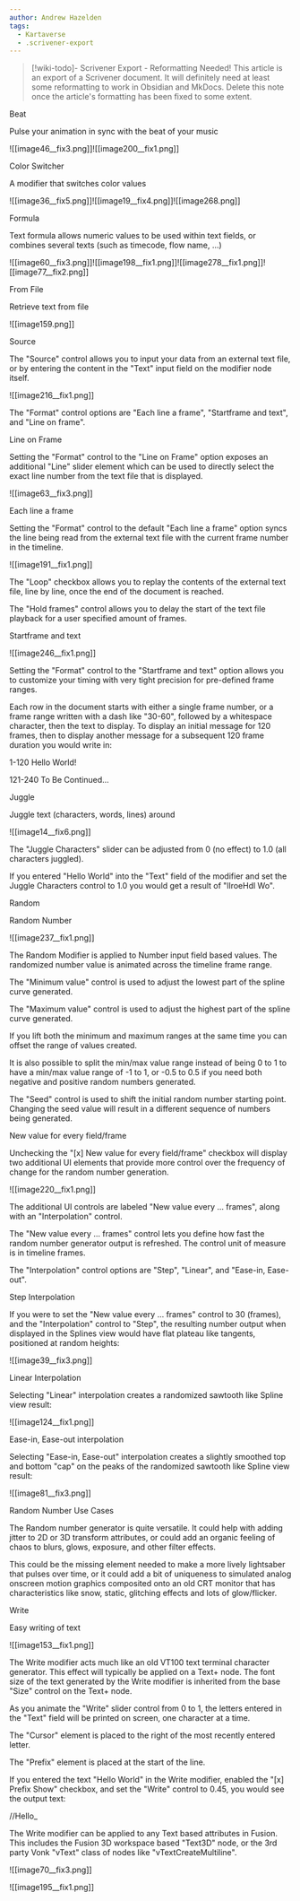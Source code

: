 ```yaml
---
author: Andrew Hazelden
tags:
  - Kartaverse
  - .scrivener-export
---
```




> [!wiki-todo]- Scrivener Export - Reformatting Needed!
> This article is an export of a Scrivener document. It will definitely need at least some reformatting to work in Obsidian and MkDocs. Delete this note once the article's formatting  has been fixed to some extent.

Beat

Pulse your animation in sync with the beat of your music

![[image46__fix3.png]]![[image200__fix1.png]]

Color Switcher

A modifier that switches color values

![[image36__fix5.png]]![[image19__fix4.png]]![[image268.png]]

Formula

Text formula allows numeric values to be used within text fields, or combines several texts (such as timecode, flow name, ...)

![[image60__fix3.png]]![[image198__fix1.png]]![[image278__fix1.png]]![[image77__fix2.png]]

From File

Retrieve text from file

![[image159.png]]

Source

The "Source" control allows you to input your data from an external text file, or by entering the content in the "Text" input field on the modifier node itself.

![[image216__fix1.png]]

The "Format" control options are "Each line a frame", "Startframe and text", and "Line on frame".

Line on Frame

Setting the "Format" control to the "Line on Frame" option exposes an additional "Line" slider element which can be used to directly select the exact line number from the text file that is displayed.

![[image63__fix3.png]]

Each line a frame

Setting the "Format" control to the default "Each line a frame" option syncs the line being read from the external text file with the current frame number in the timeline.

![[image191__fix1.png]]

The "Loop" checkbox allows you to replay the contents of the external text file, line by line, once the end of the document is reached.

The "Hold frames" control allows you to delay the start of the text file playback for a user specified amount of frames.

Startframe and text

![[image246__fix1.png]]

Setting the "Format" control to the "Startframe and text" option allows you to customize your timing with very tight precision for pre-defined frame ranges.

Each row in the document starts with either a single frame number, or a frame range written with a dash like "30-60", followed by a whitespace character, then the text to display. To display an initial message for 120 frames, then to display another message for a subsequent 120 frame duration you would write in:

1-120 Hello World!

121-240 To Be Continued...

Juggle

Juggle text (characters, words, lines) around

![[image14__fix6.png]]

The "Juggle Characters" slider can be adjusted from 0 (no effect) to 1.0 (all characters juggled).

If you entered "Hello World" into the "Text" field of the modifier and set the Juggle Characters control to 1.0 you would get a result of "llroeHdl Wo".

Random

Random Number

![[image237__fix1.png]]

The Random Modifier is applied to Number input field based values. The randomized number value is animated across the timeline frame range.

The "Minimum value" control is used to adjust the lowest part of the spline curve generated.

The "Maximum value" control is used to adjust the highest part of the spline curve generated.

If you lift both the minimum and maximum ranges at the same time you can offset the range of values created.

It is also possible to split the min/max value range instead of being 0 to 1 to have a min/max value range of -1 to 1, or -0.5 to 0.5 if you need both negative and positive random numbers generated.

The "Seed" control is used to shift the initial random number starting point. Changing the seed value will result in a different sequence of numbers being generated.

New value for every field/frame

Unchecking the "\[x\] New value for every field/frame" checkbox will display two additional UI elements that provide more control over the frequency of change for the random number generation.

![[image220__fix1.png]]

The additional UI controls are labeled "New value every ... frames", along with an "Interpolation" control.

The "New value every ... frames" control lets you define how fast the random number generator output is refreshed. The control unit of measure is in timeline frames.

The "Interpolation" control options are "Step", "Linear", and "Ease-in, Ease-out".

Step Interpolation

If you were to set the "New value every ... frames" control to 30 (frames), and the "Interpolation" control to "Step", the resulting number output when displayed in the Splines view would have flat plateau like tangents, positioned at random heights:

![[image39__fix3.png]]

Linear Interpolation

Selecting "Linear" interpolation creates a randomized sawtooth like Spline view result:

![[image124__fix1.png]]

Ease-in, Ease-out interpolation

Selecting "Ease-in, Ease-out" interpolation creates a slightly smoothed top and bottom "cap" on the peaks of the randomized sawtooth like Spline view result:

![[image81__fix3.png]]

Random Number Use Cases

The Random number generator is quite versatile. It could help with adding jitter to 2D or 3D transform attributes, or could add an organic feeling of chaos to blurs, glows, exposure, and other filter effects.

This could be the missing element needed to make a more lively lightsaber that pulses over time, or it could add a bit of uniqueness to simulated analog onscreen motion graphics composited onto an old CRT monitor that has characteristics like snow, static, glitching effects and lots of glow/flicker.

Write

Easy writing of text

![[image153__fix1.png]]

The Write modifier acts much like an old VT100 text terminal character generator. This effect will typically be applied on a Text+ node. The font size of the text generated by the Write modifier is inherited from the base "Size" control on the Text+ node.

As you animate the "Write" slider control from 0 to 1, the letters entered in the "Text" field will be printed on screen, one character at a time.

The "Cursor" element is placed to the right of the most recently entered letter.

The "Prefix" element is placed at the start of the line.

If you entered the text "Hello World" in the Write modifier, enabled the "\[x\] Prefix Show" checkbox, and set the "Write" control to 0.45, you would see the output text:

//Hello\_

The Write modifier can be applied to any Text based attributes in Fusion. This includes the Fusion 3D workspace based "Text3D" node, or the 3rd party Vonk "vText" class of nodes like "vTextCreateMultiline".

![[image70__fix3.png]]

![[image195__fix1.png]]